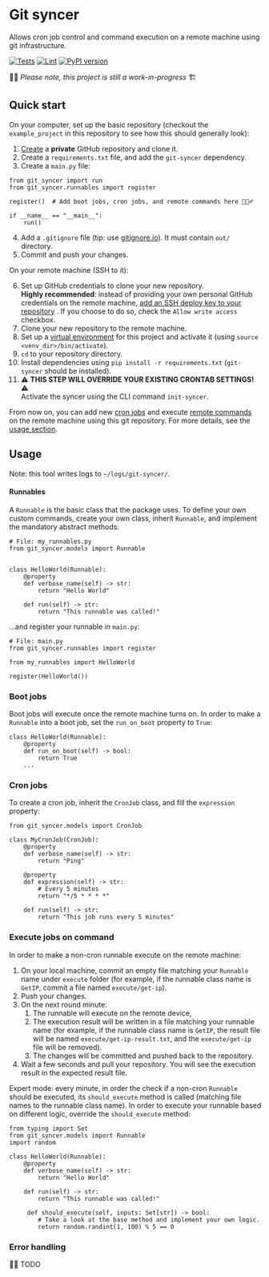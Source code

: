 # Git syncer

Allows cron job control and command execution on a remote machine using git
infrastructure.

[![Tests](https://github.com/asaf-kali/git-syncer/actions/workflows/tests.yml/badge.svg)](https://github.com/asaf-kali/git-syncer/actions/workflows/tests.yml)
[![Lint](https://github.com/asaf-kali/git-syncer/actions/workflows/lint.yml/badge.svg)](https://github.com/asaf-kali/git-syncer/actions/workflows/lint.yml)
[![PyPI version](https://badge.fury.io/py/git-syncer.svg)](https://badge.fury.io/py/git-syncer)

👷🏻 *Please note, this project is still a work-in-progress* 🏗️

<h2 id="quick-start">
Quick start
</h2>

On your computer, set up the basic repository
(checkout the `example_project` in this repository to see how this should generally look):

1. [Create](https://github.com/new) a **private** GitHub repository and clone it.
2. Create a `requirements.txt` file, and add the `git-syncer` dependency.
3. Create a `main.py` file:

```python3
from git_syncer import run
from git_syncer.runnables import register

register()  # Add boot jobs, cron jobs, and remote commands here 🏋🏻‍♂️

if __name__ == "__main__":
    run()
```

4. Add a `.gitignore` file (tip: use [gitignore.io](https://www.toptal.com/developers/gitignore)).
   It must contain `out/` directory.
5. Commit and push your changes.

On your remote machine (SSH to it):

6. Set up GitHub credentials to clone your new repository.<br>
   **Highly recommended**: instead of providing your own personal GitHub credentials on the remote machine,
   [add an SSH deploy key to your repository](https://docs.github.com/en/developers/overview/managing-deploy-keys#deploy-keys)
   . If you choose to do so, check the `Allow write access` checkbox.
7. Clone your new repository to the remote machine.
8. Set up a [virtual environment](https://docs.python.org/library/venv.html) for this project and activate it
   (using `source <venv_dir>/bin/activate`).
9. `cd` to your repository directory.
10. Install dependencies using `pip install -r requirements.txt` (`git-syncer` should be installed).
11. ⚠️ **THIS STEP WILL OVERRIDE YOUR EXISTING CRONTAB SETTINGS!** ⚠️<br>
    Activate the syncer using the CLI command `init-syncer`.

From now on, you can add new [cron jobs](#cron-jobs) and execute [remote commands](#remote-commands) on the
remote machine using this git repository. For more details, see the [usage section](#usage).

<h2 id="usage">
Usage
</h2>

Note: this tool writes logs to `~/logs/git-syncer/`.

<h4 id="runnables">
Runnables
</h4>

A `Runnable` is the basic class that the package uses.
To define your own custom commands, create your own class, inherit `Runnable`,
and implement the mandatory abstract methods:
```python3
# File: my_runnables.py
from git_syncer.models import Runnable


class HelloWorld(Runnable):
    @property
    def verbose_name(self) -> str:
        return "Hello World"

    def run(self) -> str:
        return "This runnable was called!"
```
...and register your runnable in `main.py`:
```python3
# File: main.py
from git_syncer.runnables import register

from my_runnables import HelloWorld

register(HelloWorld())
```

<h3 id="boot-jobs">
Boot jobs
</h3>

Boot jobs will execute once the remote machine turns on.
In order to make a `Runnable` into a boot job, set the `run_on_boot` property to `True`:
```python3
class HelloWorld(Runnable):
    @property
    def run_on_boot(self) -> bool:
        return True
    ...
```

<h3 id="cron-jobs">
Cron jobs
</h3>

To create a cron job, inherit the `CronJob` class, and fill the `expression` property:
```python3
from git_syncer.models import CronJob

class MyCronJob(CronJob):
    @property
    def verbose_name(self) -> str:
        return "Ping"

    @property
    def expression(self) -> str:
        # Every 5 minutes
        return "*/5 * * * *"

    def run(self) -> str:
        return "This job runs every 5 minutes"
```

<h3 id="remote-commands">
Execute jobs on command
</h3>

In order to make a non-cron runnable execute on the remote machine:

1. On your local machine, commit an empty file matching your `Runnable` name under `execute` folder (for example,
   if the runnable class name is `GetIP`, commit a file named `execute/get-ip`).
2. Push your changes.
3. On the next round minute:
   1. The runnable will execute on the remote device,
   2. The execution result will be written in a file matching your runnable name (for example, if the runnable
      class name is `GetIP`, the result file will be named `execute/get-ip-result.txt`, and the `execute/get-ip`
      file will be removed).
   3. The changes will be committed and pushed back to the repository.
4. Wait a few seconds and pull your repository. You will see the execution result in the expected result file.

Expert mode: every minute, in order the check if a non-cron `Runnable` should be executed, its `should_execute` method
is called (matching file names to the runnable class name). In order to execute your runnable based on different logic,
override the `should_execute` method:
```python3
from typing import Set
from git_syncer.models import Runnable
import random

class HelloWorld(Runnable):
    @property
    def verbose_name(self) -> str:
        return "Hello World"

    def run(self) -> str:
        return "This runnable was called!"

     def should_execute(self, inputs: Set[str]) -> bool:
        # Take a look at the base method and implement your own logic.
        return random.randint(1, 100) % 5 == 0
```

<h3 id="error-handling">
Error handling
</h3>

👷🏻 TODO
